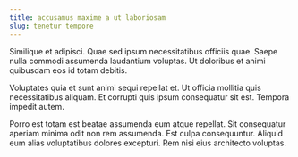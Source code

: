 ```yaml
---
title: accusamus maxime a ut laboriosam
slug: tenetur tempore
---
```


Similique et adipisci. Quae sed ipsum necessitatibus officiis quae. Saepe nulla commodi assumenda laudantium voluptas. Ut doloribus et animi quibusdam eos id totam debitis.

Voluptates quia et sunt animi sequi repellat et. Ut officia mollitia quis necessitatibus aliquam. Et corrupti quis ipsum consequatur sit est. Tempora impedit autem.

Porro est totam est beatae assumenda eum atque repellat. Sit consequatur aperiam minima odit non rem assumenda. Est culpa consequuntur. Aliquid eum alias voluptatibus dolores excepturi. Rem nisi eius architecto voluptas.
